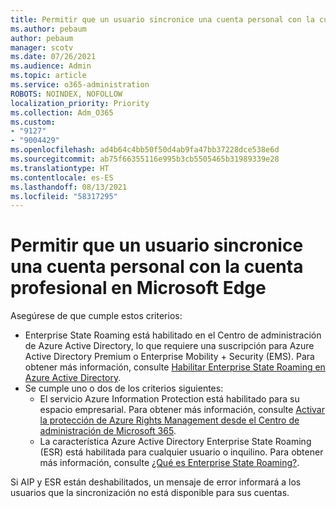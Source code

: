 ```yaml
---
title: Permitir que un usuario sincronice una cuenta personal con la cuenta profesional en Microsoft Edge
ms.author: pebaum
author: pebaum
manager: scotv
ms.date: 07/26/2021
ms.audience: Admin
ms.topic: article
ms.service: o365-administration
ROBOTS: NOINDEX, NOFOLLOW
localization_priority: Priority
ms.collection: Adm_O365
ms.custom:
- "9127"
- "9004429"
ms.openlocfilehash: ad4b64c4bb50f50d4ab9fa47bb37228dce538e6d
ms.sourcegitcommit: ab75f66355116e995b3cb5505465b31989339e28
ms.translationtype: HT
ms.contentlocale: es-ES
ms.lasthandoff: 08/13/2021
ms.locfileid: "58317295"
---
```

# <a name="enable-a-user-to-sync-a-personal-account-with-the-work-account-in-microsoft-edge"></a>Permitir que un usuario sincronice una cuenta personal con la cuenta profesional en Microsoft Edge

Asegúrese de que cumple estos criterios:

- Enterprise State Roaming está habilitado en el Centro de administración de Azure Active Directory, lo que requiere una suscripción para Azure Active Directory Premium o Enterprise Mobility + Security (EMS). Para obtener más información, consulte [Habilitar Enterprise State Roaming en Azure Active Directory](https://docs.microsoft.com/azure/active-directory/devices/enterprise-state-roaming-enable).
- Se cumple uno o dos de los criterios siguientes:
    - El servicio Azure Information Protection está habilitado para su espacio empresarial. Para obtener más información, consulte [Activar la protección de Azure Rights Management desde el Centro de administración de Microsoft 365](https://docs.microsoft.com/azure/information-protection/activate-office365).
    - La característica Azure Active Directory Enterprise State Roaming (ESR) está habilitada para cualquier usuario o inquilino. Para obtener más información, consulte [¿Qué es Enterprise State Roaming?](https://docs.microsoft.com/azure/active-directory/devices/enterprise-state-roaming-overview).

Si AIP y ESR están deshabilitados, un mensaje de error informará a los usuarios que la sincronización no está disponible para sus cuentas.
